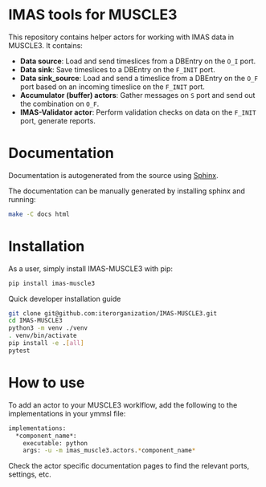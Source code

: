 # IMAS tools for MUSCLE3
This repository contains helper actors for working with IMAS data in MUSCLE3.
It contains:

* **Data source**: Load and send timeslices from a DBEntry on the `O_I` port.
* **Data sink**: Save timeslices to a DBEntry on the `F_INIT` port.
* **Data sink_source**: Load and send a timeslice from a DBEntry on the `O_F` port based on an incoming timeslice on the `F_INIT` port.
* **Accumulator (buffer) actors**: Gather messages on `S` port and send out the combination on `O_F`.
* **IMAS-Validator actor**: Perform validation checks on data on the `F_INIT` port, generate reports.

# Documentation
Documentation is autogenerated from the source using [Sphinx](http://sphinx-doc.org/).

The documentation can be manually generated by installing sphinx and running:

```bash
make -C docs html
```

# Installation
As a user, simply install IMAS-MUSCLE3 with pip:

```bash
pip install imas-muscle3
```

Quick developer installation guide

```bash
git clone git@github.com:iterorganization/IMAS-MUSCLE3.git
cd IMAS-MUSCLE3
python3 -m venv ./venv
. venv/bin/activate
pip install -e .[all]
pytest
```

# How to use
To add an actor to your MUSCLE3 worklflow, add the following to the implementations in your ymmsl file:

```bash
implementations:
  *component_name*:
    executable: python
    args: -u -m imas_muscle3.actors.*component_name*
```
Check the actor specific documentation pages to find the relevant ports, settings, etc.